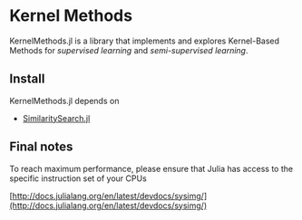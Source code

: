 # Kernel Methods


KernelMethods.jl is a library that implements and explores Kernel-Based Methods for _supervised learning_ and _semi-supervised learning_.

## Install

KernelMethods.jl depends on

- [SimilaritySearch.jl](https://github.com/sadit/SimilaritySearch.jl)


## Final notes ##
To reach maximum performance, please ensure that Julia has access to the specific instruction set of your CPUs

[http://docs.julialang.org/en/latest/devdocs/sysimg/](http://docs.julialang.org/en/latest/devdocs/sysimg/)
